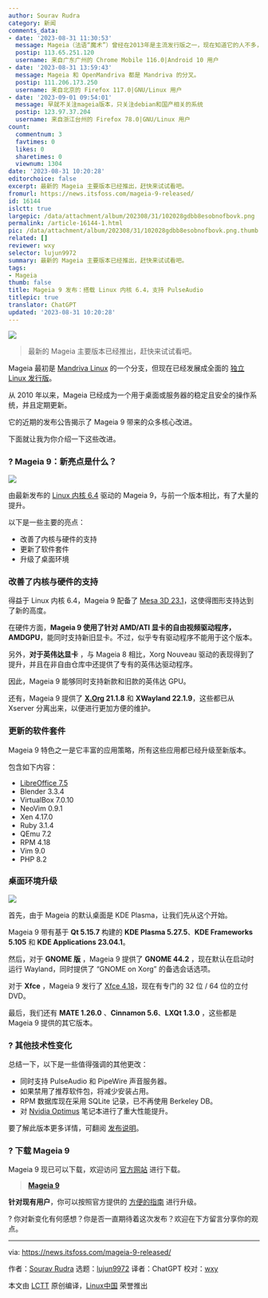 ```yaml
---
author: Sourav Rudra
category: 新闻
comments_data:
- date: '2023-08-31 11:30:53'
  message: Mageia（法语“魔术”）曾经在2013年是主流发行版之一，现在知道它的人不多，还有一个类似的发行版是OpenMandriva。
  postip: 113.65.251.120
  username: 来自广东广州的 Chrome Mobile 116.0|Android 10 用户
- date: '2023-08-31 13:59:43'
  message: Mageia 和 OpenMandriva 都是 Mandriva 的分叉。
  postip: 111.206.173.250
  username: 来自北京的 Firefox 117.0|GNU/Linux 用户
- date: '2023-09-01 09:54:01'
  message: 早就不关注mageia版本，只关注debian和国产相关的系统
  postip: 123.97.37.204
  username: 来自浙江台州的 Firefox 78.0|GNU/Linux 用户
count:
  commentnum: 3
  favtimes: 0
  likes: 0
  sharetimes: 0
  viewnum: 1304
date: '2023-08-31 10:20:28'
editorchoice: false
excerpt: 最新的 Mageia 主要版本已经推出，赶快来试试看吧。
fromurl: https://news.itsfoss.com/mageia-9-released/
id: 16144
islctt: true
largepic: /data/attachment/album/202308/31/102028gdbb8esobnofbovk.png
permalink: /article-16144-1.html
pic: /data/attachment/album/202308/31/102028gdbb8esobnofbovk.png.thumb.jpg
related: []
reviewer: wxy
selector: lujun9972
summary: 最新的 Mageia 主要版本已经推出，赶快来试试看吧。
tags:
- Mageia
thumb: false
title: Mageia 9 发布：搭载 Linux 内核 6.4，支持 PulseAudio
titlepic: true
translator: ChatGPT
updated: '2023-08-31 10:20:28'
---
```


![](/data/attachment/album/202308/31/102028gdbb8esobnofbovk.png)



> 
> 最新的 Mageia 主要版本已经推出，赶快来试试看吧。
> 
> 
> 


Mageia 最初是 [Mandriva Linux](https://en.wikipedia.org/wiki/Mandriva_Linux) 的一个分支，但现在已经发展成全面的 [独立 Linux 发行版](https://itsfoss.com/independent-linux-distros/)。


从 2010 年以来，Mageia 已经成为一个用于桌面或服务器的稳定且安全的操作系统，并且定期更新。


它的近期的发布公告揭示了 Mageia 9 带来的众多核心改进。


下面就让我为你介绍一下这些改进。


### ? Mageia 9：新亮点是什么？


![](/data/attachment/album/202308/31/102029le5wn9f5e1ztgzes.png)


由最新发布的 [Linux 内核 6.4](https://news.itsfoss.com/linux-kernel-6-4/) 驱动的 Mageia 9，与前一个版本相比，有了大量的提升。


以下是一些主要的亮点：


* 改善了内核与硬件的支持
* 更新了软件套件
* 升级了桌面环境


### 改善了内核与硬件的支持


得益于 Linux 内核 6.4，Mageia 9 配备了 [Mesa 3D 23.1](https://docs.mesa3d.org/relnotes/23.1.0.html)，这使得图形支持达到了新的高度。


在硬件方面，**Mageia 9 使用了针对 AMD/ATI 显卡的自由视频驱动程序，AMDGPU**，能同时支持新旧显卡。不过，似乎专有驱动程序不能用于这个版本。


另外，**对于英伟达显卡** ，与 Mageia 8 相比，Xorg Nouveau 驱动的表现得到了提升，并且在非自由仓库中还提供了专有的英伟达驱动程序。


因此，Mageia 9 能够同时支持新款和旧款的英伟达 GPU。


还有，Mageia 9 提供了 **[X.Org](http://X.Org) 21.1.8** 和 **XWayland 22.1.9**，这些都已从 Xserver 分离出来，以便进行更加方便的维护。


### 更新的软件套件


Mageia 9 特色之一是它丰富的应用策略，所有这些应用都已经升级至新版本。


包含如下内容：


* [LibreOffice 7.5](https://news.itsfoss.com/libreoffice-7-5-release/)
* Blender 3.3.4
* VirtualBox 7.0.10
* NeoVim 0.9.1
* Xen 4.17.0
* Ruby 3.1.4
* QEmu 7.2
* RPM 4.18
* Vim 9.0
* PHP 8.2


### 桌面环境升级


![](/data/attachment/album/202308/31/102030gnonfv774azs7abf.png)


首先，由于 Mageia 的默认桌面是 KDE Plasma，让我们先从这个开始。


Mageia 9 带有基于 **Qt 5.15.7** 构建的 **KDE Plasma 5.27.5**、**KDE Frameworks 5.105** 和 **KDE Applications 23.04.1**。


然后，对于 **GNOME 版** ，Mageia 9 提供了 **GNOME 44.2** ，现在默认在启动时运行 Wayland，同时提供了 “GNOME on Xorg” 的备选会话选项。


对于 **Xfce** ，Mageia 9 发行了 [Xfce 4.18](https://news.itsfoss.com/xfce-4-18-release/)，现在有专门的 32 位 / 64 位的立付 DVD。


最后，我们还有 **MATE 1.26.0** 、**Cinnamon 5.6**、**LXQt 1.3.0** ，这些都是 Mageia 9 提供的其它版本。


### ?️ 其他技术性变化


总结一下，以下是一些值得强调的其他更改：


* 同时支持 PulseAudio 和 PipeWire 声音服务器。
* 如果禁用了推荐软件包，将减少安装占用。
* RPM 数据库现在采用 SQLite 记录，已不再使用 Berkeley DB。
* 对 [Nvidia Optimus](https://en.wikipedia.org/wiki/Nvidia_Optimus) 笔记本进行了重大性能提升。


要了解此版本更多详情，可翻阅 [发布说明](https://wiki.mageia.org/en/Mageia_9_Release_Notes)。


### ? 下载 Mageia 9


Mageia 9 现已可以下载，欢迎访问 [官方网站](https://www.mageia.org/en/downloads/) 进行下载。



> 
> **[Mageia 9](https://www.mageia.org/en/downloads/)**
> 
> 
> 


**针对现有用户**，你可以按照官方提供的 [方便的指南](https://wiki.mageia.org/en/How_to_choose_the_right_Mageia_upgrade_method) 进行升级。


? 你对新变化有何感想？你是否一直期待着这次发布？欢迎在下方留言分享你的观点。




---


via: <https://news.itsfoss.com/mageia-9-released/>


作者：[Sourav Rudra](https://news.itsfoss.com/author/sourav/) 选题：[lujun9972](https://github.com/lujun9972) 译者：ChatGPT 校对：[wxy](https://github.com/wxy)


本文由 [LCTT](https://github.com/LCTT/TranslateProject) 原创编译，[Linux中国](https://linux.cn/) 荣誉推出